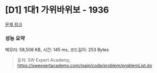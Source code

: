 # [D1] 1대1 가위바위보 - 1936 

[문제 링크](https://swexpertacademy.com/main/code/problem/problemDetail.do?contestProbId=AV5PjKXKALcDFAUq) 

### 성능 요약

메모리: 58,508 KB, 시간: 145 ms, 코드길이: 253 Bytes



> 출처: SW Expert Academy, https://swexpertacademy.com/main/code/problem/problemList.do